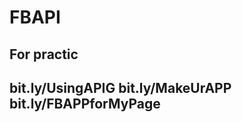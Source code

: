 # FBAPI
For practic
-------------------------------------------
bit.ly/UsingAPIG
bit.ly/MakeUrAPP
bit.ly/FBAPPforMyPage
-------------------------------------------
